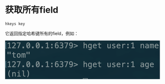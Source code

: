# 获取所有field

```text
hkeys key
```

它返回指定哈希键所有的field，例如：

![](../../.gitbook/assets/image%20%2820%29.png)

